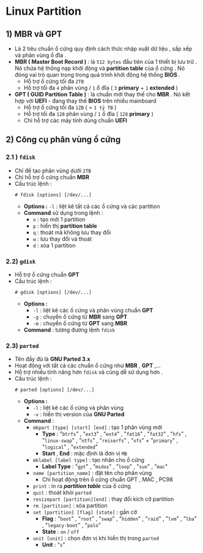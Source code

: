 # Linux Partition
## **1) MBR và GPT**
- Là 2 tiêu chuẩn ổ cứng quy định cách thức nhập xuất dữ liệu , sắp xếp và phân vùng ổ đĩa .
- **MBR ( Master Boot Record )** : là `512 bytes` đầu tiên của 1 thiết bị lưu trữ . Nó chứa hệ thống nạp khởi động và **partition table** của ổ cứng . Nó đóng vai trò quan trọng trong quá trình khởi động hệ thống **BIOS** .
    - Hỗ trợ ổ cứng tối đa `2TB` 
    - Hỗ trợ tối đa `4` phân vùng / `1` ổ đĩa ( `3` **primary** + `1` **extended** )
- **GPT ( GUID Partition Table )** : là chuẩn mới thay thế cho **MBR** . Nó kết hợp với **UEFI** - đang thay thế **BIOS** trên nhiều mainboard
    - Hỗ trợ ổ cứng tối đa `1ZB` ( = `1 tỷ TB` )
    - Hỗ trợ tối đa `128` phân vùng / `1` ổ đĩa ( `128` **primary** )
    - Chỉ hỗ trợ các máy tính dùng chuẩn **UEFI**
## **2) Công cụ phân vùng ổ cứng**
### **2.1 ) `fdisk`**
- Chỉ để tạo phân vùng dưới `2TB`
- Chỉ hỗ trợ ổ cứng chuẩn **MBR** 
- Cấu trúc lệnh :
    ```
    # fdisk [options] [/dev/...]
    ```
    - **Options :** `-l` : liệt kê tất cả các ổ cứng và các partition
    - **Command** sử dụng trong lệnh :
        - `n` : tạo mới 1 partition
        - `p` : hiển thị **partition table**
        - `q` : thoát mà không lưu thay đổi
        - `w` : lưu thay đổi và thoát
        - `d` : xóa 1 partition
### **2.2) `gdisk`**
- Hỗ trợ ổ cứng chuẩn **GPT**
- Cấu trúc lệnh :
    ```
    # gdisk [options] [/dev/...]
    ```
    - **Options :** 
        - `-l` : liệt kê các ổ cứng và phân vùng chuẩn **GPT**
        - `-g` : chuyển ổ cứng từ **MBR** sang **GPT**
        - `-m` : chuyển ổ cứng từ **GPT** sang **MBR**
    - **Command** : tương đương lệnh `fdisk`
### **2.3) `parted`**
- Tên đầy đủ là **GNU Parted 3.x**
- Hoạt động với tất cả các chuẩn ổ cứng như **MBR** , **GPT** ,...
- Hỗ trợ nhiều tính năng hơn `fdisk` và cũng dễ sử dụng hơn .
- Cấu trúc lệnh : 
    ```
    # parted [options] [/dev/...]
    ```
    - **Options :** 
        - `-l` : liệt kê các ổ cứng và phân vùng
        - `-v` : hiển thị version của **GNU Parted**
    - **Command** :
        - `mkpart [type] [start] [end]` : tạo 1 phân vùng mới
            - **Type** : "`btrfs`" , "`ext3`" , "`ext4`" , "`fat16`" , "`fat32`" , "`hfs`" , "`linux-swap`" , "`ntfs`" , "`reiserfs`" , "`xfs`" + "`primary`" , "`logical`" , "`extended`"
            - **Start** , **End** : mặc định là đơn vị `MB`
        - `mklabel [label type]` : tạo nhãn cho ổ cứng
            - **Label Type** : "`gpt`" , "`msdos`" , "`loop`" , "`sun`" , "`mac`"
        - `name [partition_name]` : đặt tên cho phân vùng
            - Chỉ hoạt động trên ổ cứng chuẩn GPT , MAC , PC98
        - `print` : in ra ***partition table*** của ổ cứng
        - `quit` : thoát khỏi `parted`
        - `resizepart [partition][end]` : thay đổi kích cỡ partition
        - `rm [partition]` : xóa partition
        - `set [partition] [flag] [state]` : gắn cờ
            - **Flag** : "`boot`" , "`root`" , "`swap`" , "`hidden`" , "`raid`" , "`lvm`" , "`lba`" , "`legacy-boot`" , "`palo`"
            - **State** : `on` / `off`
        - `unit [unit]` : chọn đơn vị khi hiển thị trong `parted`
            - **Unit** : "`s`"

